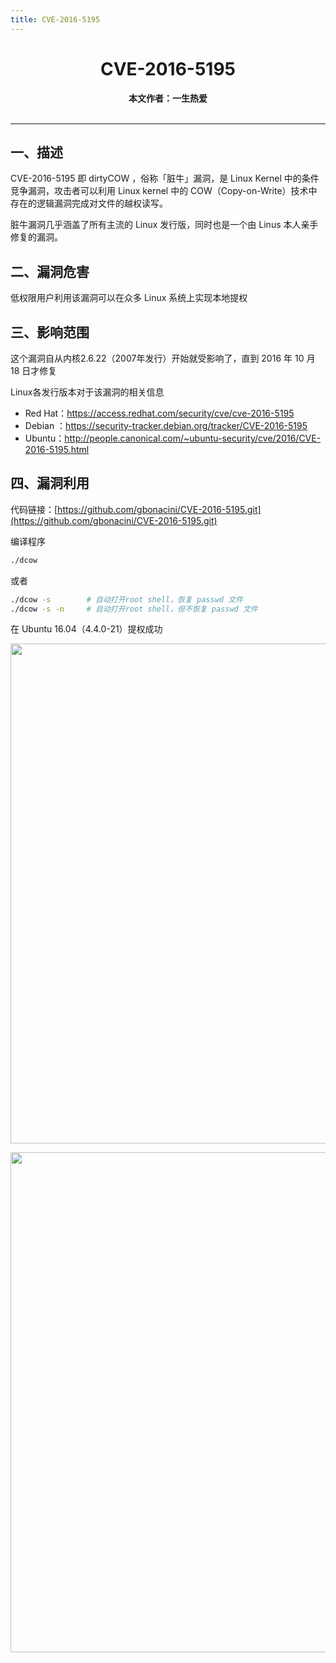 ```yaml
---
title: CVE-2016-5195
---
```


<center><h1>CVE-2016-5195</h1><b>本文作者：一生热爱</b><br><br></center>

---

## 一、描述

CVE-2016-5195 即 dirtyCOW ，俗称「脏牛」漏洞，是 Linux Kernel 中的条件竞争漏洞，攻击者可以利用 Linux kernel 中的 COW（Copy-on-Write）技术中存在的逻辑漏洞完成对文件的越权读写。

脏牛漏洞几乎涵盖了所有主流的 Linux 发行版，同时也是一个由 Linus 本人亲手修复的漏洞。

## 二、漏洞危害

低权限用户利用该漏洞可以在众多 Linux 系统上实现本地提权

## 三、影响范围

这个漏洞自从内核2.6.22（2007年发行）开始就受影响了，直到 2016 年 10 月 18 日才修复

Linux各发行版本对于该漏洞的相关信息
- Red Hat：<https://access.redhat.com/security/cve/cve-2016-5195>
- Debian ：<https://security-tracker.debian.org/tracker/CVE-2016-5195>
- Ubuntu：<http://people.canonical.com/~ubuntu-security/cve/2016/CVE-2016-5195.html>

## 四、漏洞利用

代码链接：[https://github.com/gbonacini/CVE-2016-5195.git](https://github.com/gbonacini/CVE-2016-5195.git)

编译程序

```bash
./dcow
```

或者

```bash
./dcow -s        # 自动打开root shell，恢复 passwd 文件
./dcow -s -n     # 自动打开root shell，但不恢复 passwd 文件
```

在 Ubuntu 16.04（4.4.0-21）提权成功

<img width="800" src="/img/Snipaste_2022-07-07_20-33-05.png"><br>

<img width="800" src="/img/Snipaste_2022-07-07_20-39-08.png">

<Vssue />

<script>
export default {
    mounted () {
      this.$page.lastUpdated = "2022年7月7日"
    }
  }
</script>

